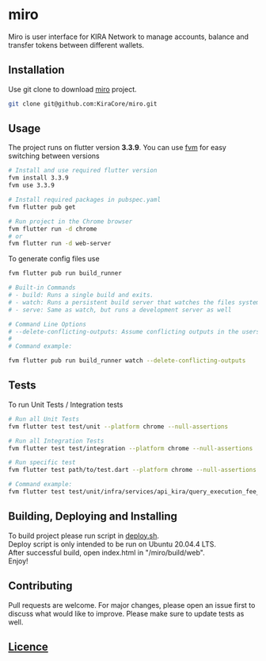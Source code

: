 # miro
Miro is user interface for KIRA Network to manage accounts, balance and transfer tokens between different wallets.

## Installation
Use git clone to download [miro](https://github.com/KiraCore/miro) project.
```bash
git clone git@github.com:KiraCore/miro.git
```

## Usage
The project runs on flutter version **3.3.9**. You can use [fvm](https://fvm.app/docs/getting_started/installation) 
for easy switching between versions
```bash
# Install and use required flutter version
fvm install 3.3.9
fvm use 3.3.9

# Install required packages in pubspec.yaml
fvm flutter pub get

# Run project in the Chrome browser
fvm flutter run -d chrome
# or
fvm flutter run -d web-server
```

To generate config files use
```bash
fvm flutter pub run build_runner
```
```bash
# Built-in Commands 
# - build: Runs a single build and exits.
# - watch: Runs a persistent build server that watches the files system for edits and does rebuilds as necessary
# - serve: Same as watch, but runs a development server as well

# Command Line Options
# --delete-conflicting-outputs: Assume conflicting outputs in the users package are from previous builds, and skip the user prompt that would usually be provided.
# 
# Command example:

fvm flutter pub run build_runner watch --delete-conflicting-outputs
```

## Tests
To run Unit Tests / Integration tests
```bash
# Run all Unit Tests
fvm flutter test test/unit --platform chrome --null-assertions

# Run all Integration Tests
fvm flutter test test/integration --platform chrome --null-assertions

# Run specific test
fvm flutter test path/to/test.dart --platform chrome --null-assertions

# Command example:
fvm flutter test test/unit/infra/services/api_kira/query_execution_fee_service_test.dart --platform chrome --null-assertions
```

## Building, Deploying and Installing
To build project please run script in [deploy.sh](https://github.com/KiraCore/miro/deploy.sh). \
Deploy script is only intended to be run on Ubuntu 20.04.4 LTS.\
After successful build, open index.html in "/miro/build/web".\
Enjoy! 

## Contributing
Pull requests are welcome. For major changes, please open an issue first to discuss what would like to improve. Please 
make sure to update tests as well.

## [Licence](./LICENSE.md)